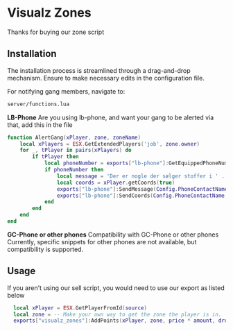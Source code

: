 # Visualz Zones

Thanks for buying our zone script

## Installation

The installation process is streamlined through a drag-and-drop mechanism. Ensure to make necessary edits in the configuration file.

For notifying gang members, navigate to:

```bash
server/functions.lua
```
**LB-Phone**
Are you using lb-phone, and want your gang to be alerted via that, add this in the file
```lua
function AlertGang(xPlayer, zone, zoneName)
    local xPlayers = ESX.GetExtendedPlayers('job', zone.owner)
    for _, tPlayer in pairs(xPlayers) do
        if tPlayer then
            local phoneNumber = exports["lb-phone"]:GetEquippedPhoneNumber(tPlayer.source)
            if phoneNumber then
                local message = 'Der er nogle der sælger stoffer i ' .. zoneName .. ' - ' .. Config.Zones[zone] .. '!'
                local coords = xPlayer.getCoords(true)
                exports["lb-phone"]:SendMessage(Config.PhoneContactName, phoneNumber, message)
                exports["lb-phone"]:SendCoords(Config.PhoneContactName, phoneNumber, vector2(coords.x, coords.y))
            end
        end
    end
end

```

**GC-Phone or other phones**
Compatibility with GC-Phone or other phones
Currently, specific snippets for other phones are not available, but compatibility is supported.

## Usage
If you aren't using our sell script, you would need to use our export as listed below
```lua
  local xPlayer = ESX.GetPlayerFromId(source)
  local zone = -- Make your own way to get the zone the player is in.
  exports["visualz_zones"]:AddPoints(xPlayer, zone, price * amount, drug)
```